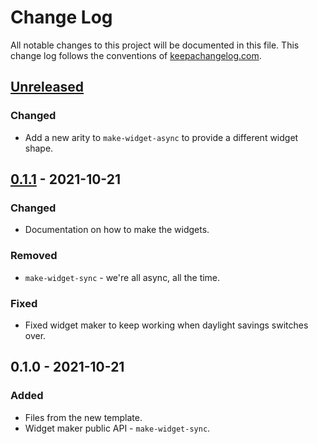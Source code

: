 # Change Log
All notable changes to this project will be documented in this file. This change log follows the conventions of [keepachangelog.com](http://keepachangelog.com/).

## [Unreleased]
### Changed
- Add a new arity to `make-widget-async` to provide a different widget shape.

## [0.1.1] - 2021-10-21
### Changed
- Documentation on how to make the widgets.

### Removed
- `make-widget-sync` - we're all async, all the time.

### Fixed
- Fixed widget maker to keep working when daylight savings switches over.

## 0.1.0 - 2021-10-21
### Added
- Files from the new template.
- Widget maker public API - `make-widget-sync`.

[Unreleased]: https://github.com/com.phronemophobic.membrane/term/compare/0.1.1...HEAD
[0.1.1]: https://github.com/com.phronemophobic.membrane/term/compare/0.1.0...0.1.1
